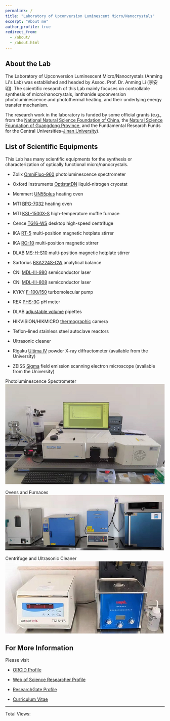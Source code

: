 ```yaml
---
permalink: /
title: "Laboratory of Upconversion Luminescent Micro/Nanocrystals"
excerpt: "About me"
author_profile: true
redirect_from: 
  - /about/
  - /about.html
---
```


About the Lab
------

The Laboratory of Upconversion Luminescent Micro/Nanocrystals (Anming Li's Lab) was established and headed by Assoc. Prof. Dr. Anming Li (李安明). The scientific research of this Lab mainly focuses on controllable synthesis of micro/nanocrystals, lanthanide upconversion photoluminescence and photothermal heating, and their underlying energy transfer mechanism.

The research work in the laboratory is funded by some official grants (e.g., from the [National Natural Science Foundation of China](https://www.nsfc.gov.cn/english/site_1/index.html), the [Natural Science Foundation of Guangdong Province](http://gdstc.gd.gov.cn/), and the Fundamental Research Funds for the Central Universities-[Jinan University](https://www.jnu.edu.cn/)).

List of Scientific Equipments
------
This Lab has many scientific equipments for the synthesis or characterization of optically functional micro/nanocrystals.

* Zolix [OmniFluo-960](https://www.zolix.com.cn/en/prodcon_370_373_770.html) photoluminescence spectrometer

* Oxford Instruments [OptistatDN](https://andor.oxinst.com/products/optical-cryostats-for-spectroscopy) liquid-nitrogen cryostat

* Memmert [UN55plus](https://www.memmert.com/products/heating-drying-ovens/universal-oven/UN55plus/) heating oven

* MTI [BPG-7032](http://www.kjmti.com/product/16701.html) heating oven

* MTI [KSL-1500X-S](http://www.kjmti.com/product/16882.html) high-temperature muffle furnace

* Cence [TG16-WS](http://www.lxjxy.com/product/37.html) desktop high-speed centrifuge

* IKA [RT-5](https://www.ika.com/en/Products-Lab-Eq/Magnetic-Stirrers-Hot-Plate-Lab-Mixer-Stirrer-Blender-csp-188/RT-5-cpdt-3690600/) multi-position magnetic hotplate stirrer

* IKA [RO-10](https://www.ika.com/en/Products-Lab-Eq/Magnetic-Stirrers-Hot-Plate-Lab-Mixer-Stirrer-Blender-csp-188/RO-10-cpdt-3691000/) multi-position magnetic stirrer

* DLAB [MS-H-S10](http://www.dlabsci.com/english/cplb/HotPlate/Magnetic_Stirrer/2018/0120/229.html) multi-position magnetic hotplate stirrer

* Sartorius [BSA224S-CW](https://www.sartorius.com/en/products/weighing/laboratory-balances/analytical-lab-balance) analytical balance

* CNI [MDL-III-980](http://www.cnilaser.com/C-infrared_laser980.htm) semiconductor laser

* CNI [MDL-III-808](http://www.cnilaser.com/C-infrared_laser808.htm) semiconductor laser

* KYKY [F-100/150](http://www.kyky.com.cn/content/details97_834.html) turbomolecular pump

* REX [PHS-3C](http://www.lei-ci.com/product/329.html) pH meter 
 
* DLAB [adjustable volume](http://www.dlabsci.com/english/cplb/Liquid_Handling/Mechanical_Pipette/2018/0119/201.html) pipettes

* HIKVISION/HIKMICRO [thermographic](https://www.hikmicrotech.com/en/thermography) camera

* Teflon-lined stainless steel autoclave reactors

* Ultrasonic cleaner

* Rigaku [Ultima IV](https://www.rigaku.com/products/xrd/ultima) powder X-ray diffractometer (available from the University)

* ZEISS [Sigma](https://www.zeiss.com/microscopy/int/products/scanning-electron-microscopes/sigma.html) field emission scanning electron microscope (available from the University)

Photoluminescence Spectrometer
![Spectrometer](/images/spectrometer.jpg)

Ovens and Furnaces
![Ovens](/images/ovens.jpg)

Centrifuge and Ultrasonic Cleaner
![Centrifuge](/images/centrifugate.jpg)

For More Information
------
Please visit

* [ORCID Profile](https://orcid.org/0000-0003-1344-3460)

* [Web of Science Researcher Profile](https://www.webofscience.com/wos/author/rid/AAY-4215-2021)

* [ResearchGate Profile](https://www.researchgate.net/profile/Anming-Li)

* [Curriculum Vitae](/cv/) 


------
<!-- 不蒜子访问统计 -->

<p align = "right">
 
<span id="busuanzi_container_site_pv">Total Views:<span id="busuanzi_value_site_pv"></span>
